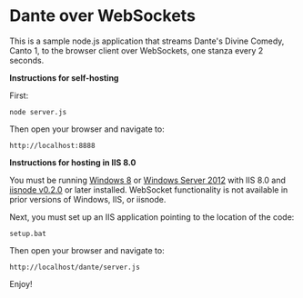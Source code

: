 Dante over WebSockets
===

This is a sample node.js application that streams Dante's Divine Comedy, Canto 1, to the browser client over WebSockets,
one stanza every 2 seconds. 

**Instructions for self-hosting**

First:

```
node server.js
```

Then open your browser and navigate to:

```
http://localhost:8888
```

**Instructions for hosting in IIS 8.0**

You must be running [Windows 8](http://windows.microsoft.com/en-US/windows-8/download) or [Windows Server 2012](http://technet.microsoft.com/en-us/evalcenter/hh670538.aspx) with IIS 8.0 and [iisnode v0.2.0](https://github.com/tjanczuk/iisnode) or later installed. WebSocket functionality is not available in prior versions of Windows, IIS, or iisnode. 

Next, you must set up an IIS application pointing to the location of the code:

```
setup.bat
```

Then open your browser and navigate to:

```
http://localhost/dante/server.js
```

Enjoy!